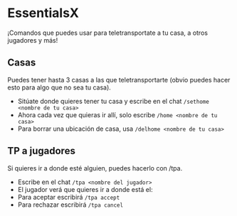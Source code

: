 # EssentialsX
¡Comandos que puedes usar para teletransportate a tu casa, a otros jugadores y más!

## Casas
Puedes tener hasta 3 casas a las que teletransportarte (obvio puedes hacer esto para algo que no sea tu casa).

- Sitúate donde quieres tener tu casa y escribe en el chat `/sethome <nombre de tu casa>` 
- Ahora cada vez que quieras ir allí, solo escribe `/home <nombre de tu casa>`
- Para borrar una ubicación de casa, usa `/delhome <nombre de tu casa>`

## TP a jugadores
Si quieres ir a donde esté alguien, puedes hacerlo con /tpa.

- Escribe en el chat `/tpa <nombre del jugador>`
- El jugador verá que quieres ir a donde está el:
- Para aceptar escribirá `/tpa accept`
- Para rechazar escribirá `/tpa cancel`
